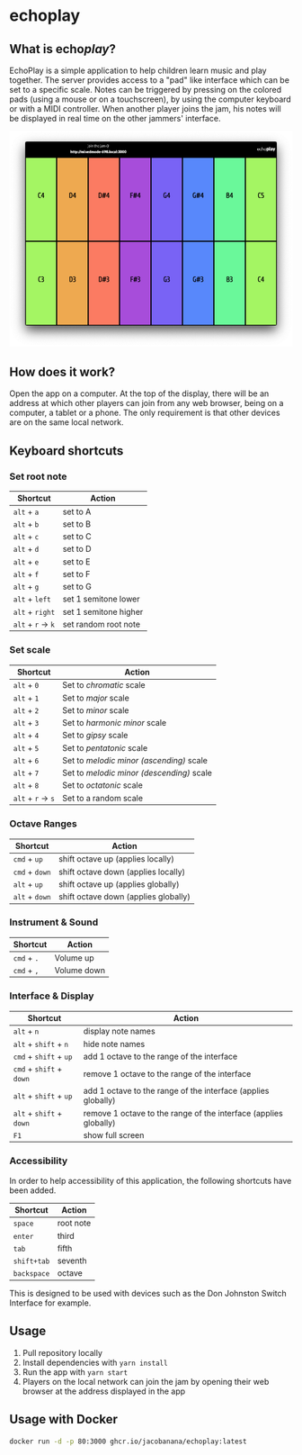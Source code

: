 # echoplay

## What is echo*play*?
EchoPlay is a simple application to help children learn music and play together.
The server provides access to a "pad" like interface which can be set to a specific scale.
Notes can be triggered by pressing on the colored pads (using a mouse or on a touchscreen), by using the computer keyboard or with a MIDI controller.
When another player joins the jam, his notes will be displayed in real time on the other jammers' interface.

![echoplay colourful grid](docs/echoplay.png)

## How does it work?

Open the app on a computer. At the top of the display, there will be an address at which other players can join from any web browser, being on a computer, a tablet or a phone. The only requirement is that other devices are on the same local network.

## Keyboard shortcuts
### Set root note
| Shortcut | Action |
| -------- | ------ |
| `alt` + `a`  | set to A |
| `alt` + `b`  | set to B |
| `alt` + `c`  | set to C |
| `alt` + `d`  | set to D |
| `alt` + `e`  | set to E |
| `alt` + `f`  | set to F |
| `alt` + `g`  | set to G |
| `alt` + `left` | set 1 semitone lower |
| `alt` + `right` | set 1 semitone higher |
| `alt` + `r` -> `k` | set random root note |

### Set scale
| Shortcut | Action |
| -------- | ------ |
| `alt` + `0` | Set to *chromatic* scale |
| `alt` + `1` | Set to *major* scale |
| `alt` + `2` | Set to *minor* scale |
| `alt` + `3` | Set to *harmonic minor* scale |
| `alt` + `4` | Set to *gipsy* scale |
| `alt` + `5` | Set to *pentatonic* scale |
| `alt` + `6` | Set to *melodic minor (ascending)* scale |
| `alt` + `7` | Set to *melodic minor (descending)* scale |
| `alt` + `8` | Set to *octatonic* scale |
| `alt` + `r` -> `s` | Set to a random scale |

### Octave Ranges
| Shortcut | Action |
| -------- | ------ |
| `cmd` + `up` | shift octave up (applies locally) |
| `cmd` + `down` | shift octave down (applies locally) |
| `alt` + `up` | shift octave up (applies globally) |
| `alt` + `down` | shift octave down (applies globally) |

### Instrument & Sound
| Shortcut | Action |
| -------- | ------ |
| `cmd` + `.` | Volume up |
| `cmd` + `,` | Volume down |

### Interface & Display
| Shortcut | Action |
| -------- | ------ |
| `alt` + `n` | display note names |
| `alt` + `shift` + `n` | hide note names |
| `cmd` + `shift` + `up` | add 1 octave to the range of the interface |
| `cmd` + `shift` + `down` | remove 1 octave to the range of the interface |
| `alt` + `shift` + `up` | add 1 octave to the range of the interface (applies globally) |
| `alt` + `shift` + `down` | remove 1 octave to the range of the interface (applies globally) |
| `F1` | show full screen |

### Accessibility
In order to help accessibility of this application, the following shortcuts have been added.

| Shortcut | Action |
| -------- | ------ |
| `space` | root note |
| `enter` | third |
| `tab` | fifth |
| `shift+tab` | seventh |
| `backspace` | octave |

This is designed to be used with devices such as the Don Johnston Switch Interface for example.

## Usage
1. Pull repository locally
2. Install dependencies with `yarn install`
3. Run the app with `yarn start`
4. Players on the local network can join the jam by opening their web browser at the address displayed in the app


## Usage with Docker

```bash
docker run -d -p 80:3000 ghcr.io/jacobanana/echoplay:latest
```